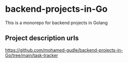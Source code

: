 # backend-projects-in-Go
This is a monorepo for backend projects in Golang

## Project description urls
https://github.com/mohamed-gudle/backend-projects-in-Go/tree/main/task-tracker

